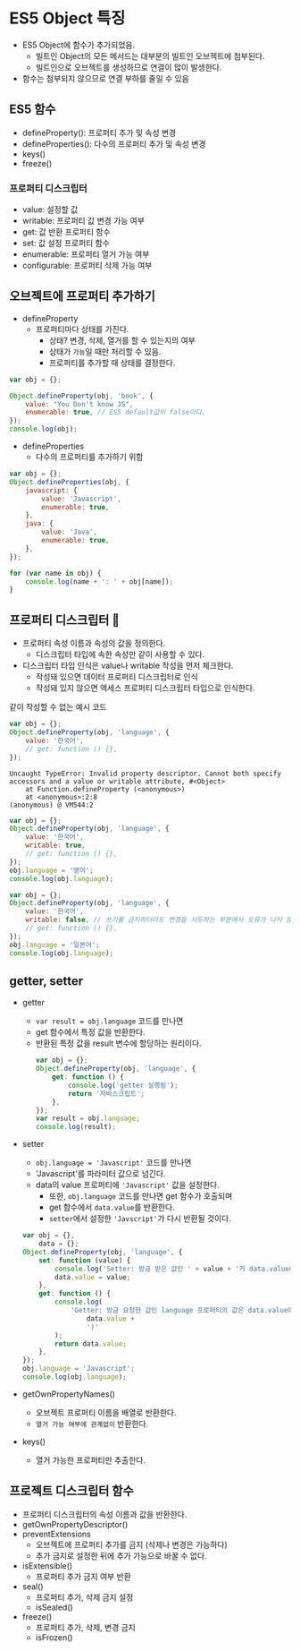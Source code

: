 # ES5 Object 특징

-   ES5 Object에 함수가 추가되었음.
    -   빌트인 Object의 모든 메서드는 대부분의 빌트인 오브젝트에 첨부된다.
    -   빌트인으로 오브젝트를 생성하므로 연결이 많이 발생한다.
-   함수는 첨부되지 않으므로 연결 부하를 줄일 수 있음

## ES5 함수

-   defineProperty(): 프로퍼티 추가 및 속성 변경
-   defineProperties(): 다수의 프로퍼티 추가 및 속성 변경
-   keys()
-   freeze()

### 프로퍼티 디스크립터

-   value: 설정할 값
-   writable: 프로퍼티 값 변경 가능 여부
-   get: 값 반환 프로퍼티 함수
-   set: 값 설정 프로퍼티 함수
-   enumerable: 프로퍼티 열거 가능 여부
-   configurable: 프로퍼티 삭제 가능 여부

## 오브젝트에 프로퍼티 추가하기

-   defineProperty
    -   프로퍼티마다 상태를 가진다.
        -   상태? 변경, 삭제, 열거를 할 수 있는지의 여부
        -   상태가 `가능`일 때만 처리할 수 있음.
        -   프로퍼티를 추가할 때 상태를 결정한다.

```js
var obj = {};

Object.defineProperty(obj, 'book', {
    value: "You Don't know JS",
    enumerable: true, // ES5 default값이 false이다.
});
console.log(obj);
```

-   defineProperties
    -   다수의 프로퍼티를 추가하기 위함

```js
var obj = {};
Object.defineProperties(obj, {
    javascript: {
        value: 'Javascript',
        enumerable: true,
    },
    java: {
        value: 'Java',
        enumerable: true,
    },
});

for (var name in obj) {
    console.log(name + ': ' + obj[name]);
}
```

## 프로퍼티 디스크립터 🤔

-   프로퍼티 속성 이름과 속성의 값을 정의한다.
    -   디스크립터 타입에 속한 속성만 같이 사용할 수 있다.
-   디스크립터 타입 인식은 value나 writable 작성을 먼저 체크한다.
    -   작성돼 있으면 데이터 프로퍼티 디스크립터로 인식
    -   작성돼 있지 않으면 액세스 프로퍼티 디스크립터 타입으로 인식한다.

같이 작성할 수 없는 예시 코드

```js
var obj = {};
Object.defineProperty(obj, 'language', {
    value: '한국어',
    // get: function () {},
});
```

```
Uncaught TypeError: Invalid property descriptor. Cannot both specify accessors and a value or writable attribute, #<Object>
    at Function.defineProperty (<anonymous>)
    at <anonymous>:2:8
(anonymous) @ VM544:2
```

```js
var obj = {};
Object.defineProperty(obj, 'language', {
    value: '한국어',
    writable: true,
    // get: function () {},
});
obj.language = '영어';
console.log(obj.language);
```

```js
var obj = {};
Object.defineProperty(obj, 'language', {
    value: '한국어',
    writable: false, // 쓰기를 금지하더라도 변경을 시도하는 부분에서 오류가 나지 않는다는 점을 유의하자.
    // get: function () {},
});
obj.language = '일본어';
console.log(obj.language);
```

## getter, setter

-   getter
    -   `var result = obj.language` 코드를 만나면
    -   get 함수에서 특정 값을 반환한다.
    -   반환된 특정 값을 result 변수에 할당하는 원리이다.
        ```js
        var obj = {};
        Object.defineProperty(obj, 'language', {
            get: function () {
                console.log('getter 실행됨');
                return '자바스크립트';
            },
        });
        var result = obj.language;
        console.log(result);
        ```
-   setter

    -   `obj.language = 'Javascript'` 코드를 만나면
    -   'Javascript'를 파라미터 값으로 넘긴다.
    -   data의 value 프로퍼티에 `'Javascript'` 값을 설정한다.
        -   또한, `obj.language` 코드를 만나면 get 함수가 호출되며
        -   get 함수에서 `data.value`를 반환한다.
        -   `setter`에서 설정한 `'Javscript'`가 다시 반환될 것이다.

    ```js
    var obj = {},
        data = {};
    Object.defineProperty(obj, 'language', {
        set: function (value) {
            console.log('Setter: 방금 받은 값인 ' + value + '가 data.value에 저장된다...');
            data.value = value;
        },
        get: function () {
            console.log(
                'Getter: 방금 요청한 값인 language 프로퍼티의 값은 data.value에서 인출된다. (' +
                    data.value +
                    ')'
            );
            return data.value;
        },
    });
    obj.language = 'Javascript';
    console.log(obj.language);
    ```

-   getOwnPropertyNames()

    -   오브젝트 프로퍼티 이름을 배열로 반환한다.
    -   `열거 가능 여부에 관계없이` 반환한다.

-   keys()
    -   열거 가능한 프로퍼티만 추출한다.

## 프로젝트 디스크립터 함수

-   프로퍼티 디스크립터의 속성 이름과 값을 반환한다.
-   getOwnPropertyDescriptor()
-   preventExtensions
    -   오브젝트에 프로퍼티 추가를 금지 (삭제나 변경은 가능하다)
    -   추가 금지로 설정한 뒤에 추가 가능으로 바꿀 수 없다.
-   isExtensible()
    -   프로퍼티 추가 금지 여부 반환
-   seal()
    -   프로퍼티 추가, 삭제 금지 설정
    -   isSealed()
-   freeze()
    -   프로퍼티 추가, 삭제, 변경 금지
    -   isFrozen()
